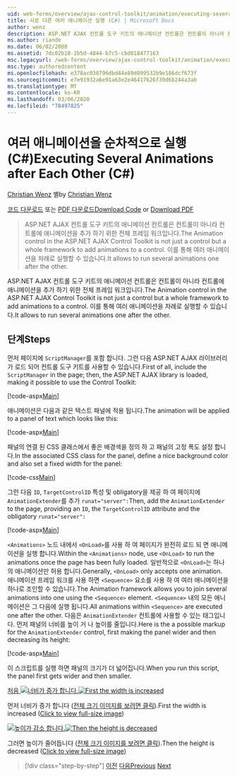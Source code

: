 ```yaml
---
uid: web-forms/overview/ajax-control-toolkit/animation/executing-several-animations-after-each-other-cs
title: 서로 다른 여러 애니메이션 실행 (C#) | Microsoft Docs
author: wenz
description: ASP.NET AJAX 컨트롤 도구 키트의 애니메이션 컨트롤은 컨트롤이 아니라 컨트롤에 애니메이션을 추가 하기 위한 전체 프레임 워크입니다. Severa을 실행할 수 있습니다.
ms.author: riande
ms.date: 06/02/2008
ms.assetid: 7dc02b18-2b5d-4844-b7c5-cbd818477163
msc.legacyurl: /web-forms/overview/ajax-control-toolkit/animation/executing-several-animations-after-each-other-cs
msc.type: authoredcontent
ms.openlocfilehash: e378ac038796dbd44e89d099532b9e186dcf673f
ms.sourcegitcommit: e7e91932a6e91a63e2e46417626f39d6b244a3ab
ms.translationtype: MT
ms.contentlocale: ko-KR
ms.lasthandoff: 03/06/2020
ms.locfileid: "78497825"
---
```

# <a name="executing-several-animations-after-each-other-c"></a><span data-ttu-id="33881-104">여러 애니메이션을 순차적으로 실행(C#)</span><span class="sxs-lookup"><span data-stu-id="33881-104">Executing Several Animations after Each Other (C#)</span></span>

<span data-ttu-id="33881-105">[Christian Wenz](https://github.com/wenz) 별</span><span class="sxs-lookup"><span data-stu-id="33881-105">by [Christian Wenz](https://github.com/wenz)</span></span>

<span data-ttu-id="33881-106">[코드 다운로드](https://download.microsoft.com/download/f/9/a/f9a26acd-8df4-4484-8a18-199e4598f411/Animation3.cs.zip) 또는 [PDF 다운로드](https://download.microsoft.com/download/6/7/1/6718d452-ff89-4d3f-a90e-c74ec2d636a3/animation3CS.pdf)</span><span class="sxs-lookup"><span data-stu-id="33881-106">[Download Code](https://download.microsoft.com/download/f/9/a/f9a26acd-8df4-4484-8a18-199e4598f411/Animation3.cs.zip) or [Download PDF](https://download.microsoft.com/download/6/7/1/6718d452-ff89-4d3f-a90e-c74ec2d636a3/animation3CS.pdf)</span></span>

> <span data-ttu-id="33881-107">ASP.NET AJAX 컨트롤 도구 키트의 애니메이션 컨트롤은 컨트롤이 아니라 컨트롤에 애니메이션을 추가 하기 위한 전체 프레임 워크입니다.</span><span class="sxs-lookup"><span data-stu-id="33881-107">The Animation control in the ASP.NET AJAX Control Toolkit is not just a control but a whole framework to add animations to a control.</span></span> <span data-ttu-id="33881-108">이를 통해 여러 애니메이션을 차례로 실행할 수 있습니다.</span><span class="sxs-lookup"><span data-stu-id="33881-108">It allows to run several animations one after the other.</span></span>

<span data-ttu-id="33881-109">ASP.NET AJAX 컨트롤 도구 키트의 애니메이션 컨트롤은 컨트롤이 아니라 컨트롤에 애니메이션을 추가 하기 위한 전체 프레임 워크입니다.</span><span class="sxs-lookup"><span data-stu-id="33881-109">The Animation control in the ASP.NET AJAX Control Toolkit is not just a control but a whole framework to add animations to a control.</span></span> <span data-ttu-id="33881-110">이를 통해 여러 애니메이션을 차례로 실행할 수 있습니다.</span><span class="sxs-lookup"><span data-stu-id="33881-110">It allows to run several animations one after the other.</span></span>

## <a name="steps"></a><span data-ttu-id="33881-111">단계</span><span class="sxs-lookup"><span data-stu-id="33881-111">Steps</span></span>

<span data-ttu-id="33881-112">먼저 페이지에 `ScriptManager`를 포함 합니다. 그런 다음 ASP.NET AJAX 라이브러리가 로드 되어 컨트롤 도구 키트를 사용할 수 있습니다.</span><span class="sxs-lookup"><span data-stu-id="33881-112">First of all, include the `ScriptManager` in the page; then, the ASP.NET AJAX library is loaded, making it possible to use the Control Toolkit:</span></span>

[!code-aspx[Main](executing-several-animations-after-each-other-cs/samples/sample1.aspx)]

<span data-ttu-id="33881-113">애니메이션은 다음과 같은 텍스트 패널에 적용 됩니다.</span><span class="sxs-lookup"><span data-stu-id="33881-113">The animation will be applied to a panel of text which looks like this:</span></span>

[!code-aspx[Main](executing-several-animations-after-each-other-cs/samples/sample2.aspx)]

<span data-ttu-id="33881-114">패널의 연결 된 CSS 클래스에서 좋은 배경색을 정의 하 고 패널의 고정 폭도 설정 합니다.</span><span class="sxs-lookup"><span data-stu-id="33881-114">In the associated CSS class for the panel, define a nice background color and also set a fixed width for the panel:</span></span>

[!code-css[Main](executing-several-animations-after-each-other-cs/samples/sample3.css)]

<span data-ttu-id="33881-115">그런 다음 `ID`, `TargetControlID` 특성 및 obligatory을 제공 하 여 페이지에 `AnimationExtender`를 추가 `runat="server":`</span><span class="sxs-lookup"><span data-stu-id="33881-115">Then, add the `AnimationExtender` to the page, providing an `ID`, the `TargetControlID` attribute and the obligatory `runat="server":`</span></span>

[!code-aspx[Main](executing-several-animations-after-each-other-cs/samples/sample4.aspx)]

<span data-ttu-id="33881-116">`<Animations>` 노드 내에서 `<OnLoad>`를 사용 하 여 페이지가 완전히 로드 되 면 애니메이션을 실행 합니다.</span><span class="sxs-lookup"><span data-stu-id="33881-116">Within the `<Animations>` node, use `<OnLoad>` to run the animations once the page has been fully loaded.</span></span> <span data-ttu-id="33881-117">일반적으로 `<OnLoad>`는 하나의 애니메이션만 허용 합니다.</span><span class="sxs-lookup"><span data-stu-id="33881-117">Generally, `<OnLoad>` only accepts one animation.</span></span> <span data-ttu-id="33881-118">애니메이션 프레임 워크를 사용 하면 `<Sequence>` 요소를 사용 하 여 여러 애니메이션을 하나로 조인할 수 있습니다.</span><span class="sxs-lookup"><span data-stu-id="33881-118">The Animation framework allows you to join several animations into one using the `<Sequence>` element.</span></span> <span data-ttu-id="33881-119">`<Sequence>` 내의 모든 애니메이션은 그 다음에 실행 됩니다.</span><span class="sxs-lookup"><span data-stu-id="33881-119">All animations within `<Sequence>` are executed one after the other.</span></span> <span data-ttu-id="33881-120">다음은 `AnimationExtender` 컨트롤에 사용할 수 있는 태그입니다. 먼저 패널의 너비를 높이 거 나 높이를 줄입니다.</span><span class="sxs-lookup"><span data-stu-id="33881-120">Here is the a possible markup for the `AnimationExtender` control, first making the panel wider and then decreasing its height:</span></span>

[!code-aspx[Main](executing-several-animations-after-each-other-cs/samples/sample5.aspx)]

<span data-ttu-id="33881-121">이 스크립트를 실행 하면 패널의 크기가 더 넓어집니다.</span><span class="sxs-lookup"><span data-stu-id="33881-121">When you run this script, the panel first gets wider and then smaller.</span></span>

<span data-ttu-id="33881-122">[처음 ![너비가 증가 합니다.](executing-several-animations-after-each-other-cs/_static/image2.png)](executing-several-animations-after-each-other-cs/_static/image1.png)</span><span class="sxs-lookup"><span data-stu-id="33881-122">[![First the width is increased](executing-several-animations-after-each-other-cs/_static/image2.png)](executing-several-animations-after-each-other-cs/_static/image1.png)</span></span>

<span data-ttu-id="33881-123">먼저 너비가 증가 합니다 ([전체 크기 이미지를 보려면 클릭](executing-several-animations-after-each-other-cs/_static/image3.png)).</span><span class="sxs-lookup"><span data-stu-id="33881-123">First the width is increased ([Click to view full-size image](executing-several-animations-after-each-other-cs/_static/image3.png))</span></span>

<span data-ttu-id="33881-124">[![높이가 감소 합니다.](executing-several-animations-after-each-other-cs/_static/image5.png)](executing-several-animations-after-each-other-cs/_static/image4.png)</span><span class="sxs-lookup"><span data-stu-id="33881-124">[![Then the height is decreased](executing-several-animations-after-each-other-cs/_static/image5.png)](executing-several-animations-after-each-other-cs/_static/image4.png)</span></span>

<span data-ttu-id="33881-125">그러면 높이가 줄어듭니다 ([전체 크기 이미지를 보려면 클릭](executing-several-animations-after-each-other-cs/_static/image6.png)).</span><span class="sxs-lookup"><span data-stu-id="33881-125">Then the height is decreased ([Click to view full-size image](executing-several-animations-after-each-other-cs/_static/image6.png))</span></span>

> [!div class="step-by-step"]
> <span data-ttu-id="33881-126">[이전](executing-several-animations-at-the-same-time-cs.md)
> [다음](animation-depending-on-a-condition-cs.md)</span><span class="sxs-lookup"><span data-stu-id="33881-126">[Previous](executing-several-animations-at-the-same-time-cs.md)
[Next](animation-depending-on-a-condition-cs.md)</span></span>
